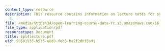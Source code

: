 ```yaml
---
content_type: resource
description: This resource contains information on lecture notes for systems problem
  4.
file: /media/https%3A/open-learning-course-data-rc.s3.amazonaws.com/16-01-unified-engineering-i-ii-iii-iv-fall-2005-spring-2006/98581935b535a8d8feb3ba2f2d033a01_spl4lecture.pdf
file_type: application/pdf
resourcetype: Document
title: spl4lecture.pdf
uid: 98581935-b535-a8d8-feb3-ba2f2d033a01
---
```

